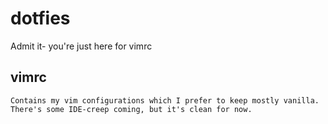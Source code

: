 # dotfies
Admit it- you're just here for vimrc
## vimrc

    Contains my vim configurations which I prefer to keep mostly vanilla. There's some IDE-creep coming, but it's clean for now.
